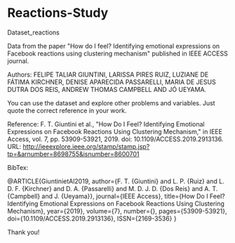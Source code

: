 # Reactions-Study
Dataset_reactions

Data from the paper  "How do I feel? Identifying emotional expressions on Facebook reactions using clustering mechanism" 
published in IEEE ACCESS journal.

Authors: FELIPE TALIAR GIUNTINI, LARISSA PIRES RUIZ, LUZIANE DE FÁTIMA KIRCHNER, DENISE APARECIDA PASSARELLI, MARIA DE JESUS DUTRA DOS REIS, ANDREW THOMAS CAMPBELL AND JÓ UEYAMA. 



You can use the dataset and explore other problems and variables. Just quote the correct reference in your work.


Reference:
F. T. Giuntini et al., "How Do I Feel? Identifying Emotional Expressions on Facebook Reactions Using Clustering Mechanism," in IEEE Access, vol. 7, pp. 53909-53921, 2019.
doi: 10.1109/ACCESS.2019.2913136.
URL: http://ieeexplore.ieee.org/stamp/stamp.jsp?tp=&arnumber=8698755&isnumber=8600701


BibTex:

@ARTICLE{GiuntinietAl2019, 
author={F. T. {Giuntini} and L. P. {Ruiz} and L. D. F. {Kirchner} and D. A. {Passarelli} and M. D. J. D. {Dos Reis} and A. T. {Campbell} and J. {Ueyama}},
journal={IEEE Access}, 
title={How Do I Feel? Identifying Emotional Expressions on Facebook Reactions Using Clustering Mechanism}, 
year={2019}, 
volume={7}, 
number={}, 
pages={53909-53921}, 
doi={10.1109/ACCESS.2019.2913136}, 
ISSN={2169-3536}
}

Thank you!
